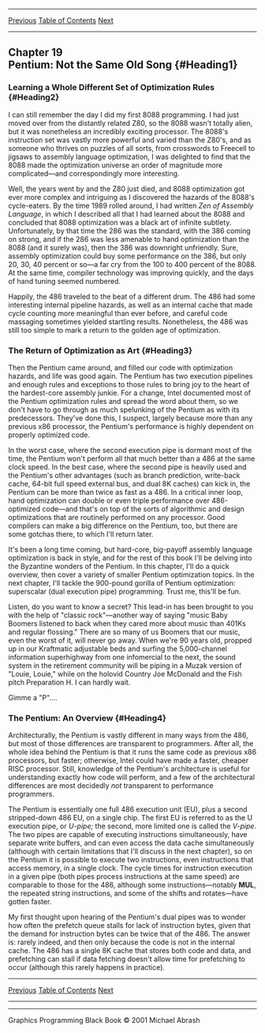   ------------------------ --------------------------------- --------------------
  [Previous](18-05.html)   [Table of Contents](index.html)   [Next](19-02.html)
  ------------------------ --------------------------------- --------------------

Chapter 19\
 Pentium: Not the Same Old Song {#Heading1}
-------------------------------

### Learning a Whole Different Set of Optimization Rules {#Heading2}

I can still remember the day I did my first 8088 programming. I had just
moved over from the distantly related Z80, so the 8088 wasn't totally
alien, but it was nonetheless an incredibly exciting processor. The
8088's instruction set was vastly more powerful and varied than the
Z80's, and as someone who thrives on puzzles of all sorts, from
crosswords to Freecell to jigsaws to assembly language optimization, I
was delighted to find that the 8088 made the optimization universe an
order of magnitude more complicated—and correspondingly more
interesting.

Well, the years went by and the Z80 just died, and 8088 optimization got
ever more complex and intriguing as I discovered the hazards of the
8088's cycle-eaters. By the time 1989 rolled around, I had written *Zen
of Assembly Language*, in which I described all that I had learned about
the 8088 and concluded that 8088 optimization was a black art of
infinite subtlety. Unfortunately, by that time the 286 was the standard,
with the 386 coming on strong, and if the 286 was less amenable to hand
optimization than the 8088 (and it surely was), then the 386 was
downright unfriendly. Sure, assembly optimization could buy some
performance on the 386, but only 20, 30, 40 percent or so—a far cry from
the 100 to 400 percent of the 8088. At the same time, compiler
technology was improving quickly, and the days of hand tuning seemed
numbered.

Happily, the 486 traveled to the beat of a different drum. The 486 had
some interesting internal pipeline hazards, as well as an internal cache
that made cycle counting more meaningful than ever before, and careful
code massaging sometimes yielded startling results. Nonetheless, the 486
was still too simple to mark a return to the golden age of optimization.

### The Return of Optimization as Art {#Heading3}

Then the Pentium came around, and filled our code with optimization
hazards, and life was good again. The Pentium has two execution
pipelines and enough rules and exceptions to those rules to bring joy to
the heart of the hardest-core assembly junkie. For a change, Intel
documented most of the Pentium optimization rules and spread the word
about them, so we don't have to go through as much spelunking of the
Pentium as with its predecessors. They've done this, I suspect, largely
because more than any previous x86 processor, the Pentium's performance
is highly dependent on properly optimized code.

In the worst case, where the second execution pipe is dormant most of
the time, the Pentium won't perform all that much better than a 486 at
the same clock speed. In the best case, where the second pipe is heavily
used and the Pentium's other advantages (such as branch prediction,
write-back cache, 64-bit full speed external bus, and dual 8K caches)
can kick in, the Pentium can be more than twice as fast as a 486. In a
critical inner loop, hand optimization can double or even triple
performance over 486-optimized code—and that's on top of the sorts of
algorithmic and design optimizations that are routinely performed on any
processor. Good compilers can make a big difference on the Pentium, too,
but there are some gotchas there, to which I'll return later.

It's been a long time coming, but hard-core, big-payoff assembly
language optimization is back in style, and for the rest of this book
I'll be delving into the Byzantine wonders of the Pentium. In this
chapter, I'll do a quick overview, then cover a variety of smaller
Pentium optimization topics. In the next chapter, I'll tackle the
900-pound gorilla of Pentium optimization: superscalar (dual execution
pipe) programming. Trust me, this'll be fun.

Listen, do you want to know a secret? This lead-in has been brought to
you with the help of "classic rock"—another way of saying "music Baby
Boomers listened to back when they cared more about music than 401Ks and
regular flossing." There are so many of us Boomers that our music, even
the worst of it, will never go away. When we're 90 years old, propped up
in our Kraftmatic adjustable beds and surfing the 5,000-channel
information superhighway from one infomercial to the next, the sound
system in the retirement community will be piping in a Muzak version of
"Louie, Louie," while on the holovid Country Joe McDonald and the Fish
pitch Preparation H. I can hardly wait.

Gimme a "P"....

### The Pentium: An Overview {#Heading4}

Architecturally, the Pentium is vastly different in many ways from the
486, but most of those differences are transparent to programmers. After
all, the whole idea behind the Pentium is that it runs the same code as
previous x86 processors, but faster; otherwise, Intel could have made a
faster, cheaper RISC processor. Still, knowledge of the Pentium's
architecture is useful for understanding exactly how code will perform,
and a few of the architectural differences are most decidedly *not*
transparent to performance programmers.

The Pentium is essentially one full 486 execution unit (EU), plus a
second stripped-down 486 EU, on a single chip. The first EU is referred
to as the U execution pipe, or *U-pipe;* the second, more limited one is
called the *V-pipe*. The two pipes are capable of executing instructions
simultaneously, have separate write buffers, and can even access the
data cache simultaneously (although with certain limitations that I'll
discuss in the next chapter), so on the Pentium it is possible to
execute two instructions, even instructions that access memory, in a
single clock. The cycle times for instruction execution in a given pipe
(both pipes process instructions at the same speed) are comparable to
those for the 486, although some instructions—notably **MUL**, the
repeated string instructions, and some of the shifts and rotates—have
gotten faster.

My first thought upon hearing of the Pentium's dual pipes was to wonder
how often the prefetch queue stalls for lack of instruction bytes, given
that the demand for instruction bytes can be twice that of the 486. The
answer is: rarely indeed, and then only because the code is not in the
internal cache. The 486 has a single 8K cache that stores both code and
data, and prefetching can stall if data fetching doesn't allow time for
prefetching to occur (although this rarely happens in practice).

  ------------------------ --------------------------------- --------------------
  [Previous](18-05.html)   [Table of Contents](index.html)   [Next](19-02.html)
  ------------------------ --------------------------------- --------------------

* * * * *

Graphics Programming Black Book © 2001 Michael Abrash
